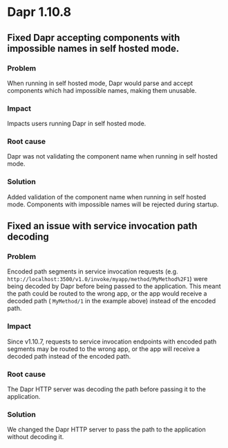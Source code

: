 # Dapr 1.10.8

## Fixed Dapr accepting components with impossible names in self hosted mode.

### Problem

When running in self hosted mode, Dapr would parse and accept components which
had impossible names, making them unusable.

### Impact

Impacts users running Dapr in self hosted mode.

### Root cause

Dapr was not validating the component name when running in self hosted mode.

### Solution

Added validation of the component name when running in self hosted mode.
Components with impossible names will be rejected during startup.

## Fixed an issue with service invocation path decoding

### Problem

Encoded path segments in service invocation requests (e.g.
`http://localhost:3500/v1.0/invoke/myapp/method/MyMethod%2F1`) were being
decoded by Dapr before being passed to the application. This meant the path
could be routed to the wrong app, or the app would receive a decoded path (
`MyMethod/1` in the example above) instead of the encoded path.

### Impact

Since v1.10.7, requests to service invocation endpoints with encoded path
segments may be routed to the wrong app, or the app will receive a decoded path
instead of the encoded path.

### Root cause

The Dapr HTTP server was decoding the path before passing it to the application.

### Solution

We changed the Dapr HTTP server to pass the path to the application without
decoding it.
